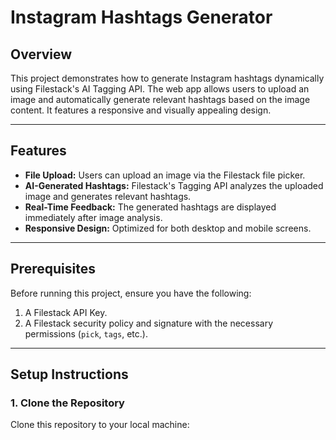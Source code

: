 # Instagram Hashtags Generator

## Overview
This project demonstrates how to generate Instagram hashtags dynamically using Filestack's AI Tagging API. The web app allows users to upload an image and automatically generate relevant hashtags based on the image content. It features a responsive and visually appealing design.

---

## Features
- **File Upload:** Users can upload an image via the Filestack file picker.
- **AI-Generated Hashtags:** Filestack's Tagging API analyzes the uploaded image and generates relevant hashtags.
- **Real-Time Feedback:** The generated hashtags are displayed immediately after image analysis.
- **Responsive Design:** Optimized for both desktop and mobile screens.

---

## Prerequisites
Before running this project, ensure you have the following:
1. A Filestack API Key.
2. A Filestack security policy and signature with the necessary permissions (`pick`, `tags`, etc.).

---

## Setup Instructions

### 1. Clone the Repository
Clone this repository to your local machine:

